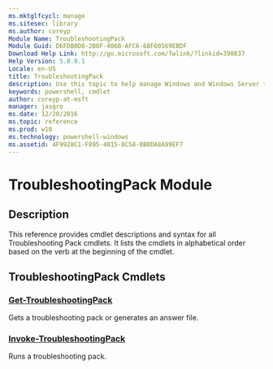 ```yaml
---
ms.mktglfcycl: manage
ms.sitesec: library
ms.author: coreyp
Module Name: TroubleshootingPack
Module Guid: D6FDB0D8-2B0F-406B-AFC6-68F60569EBDF
Download Help Link: http://go.microsoft.com/fwlink/?linkid=390837
Help Version: 5.0.0.1
Locale: en-US
title: TroubleshootingPack
description: Use this topic to help manage Windows and Windows Server technologies with Windows PowerShell.
keywords: powershell, cmdlet
author: coreyp-at-msft
manager: jasgro
ms.date: 12/20/2016
ms.topic: reference
ms.prod: w10
ms.technology: powershell-windows
ms.assetid: 4F9928C1-F895-4015-8C58-BB0DA8A99EF7
---
```


# TroubleshootingPack Module
## Description
This reference provides cmdlet descriptions and syntax for all Troubleshooting Pack cmdlets. It lists the cmdlets in alphabetical order based on the verb at the beginning of the cmdlet.

## TroubleshootingPack Cmdlets
### [Get-TroubleshootingPack](./get-troubleshootingpack.md)
Gets a troubleshooting pack or generates an answer file.

### [Invoke-TroubleshootingPack](./invoke-troubleshootingpack.md)
Runs a troubleshooting pack.



